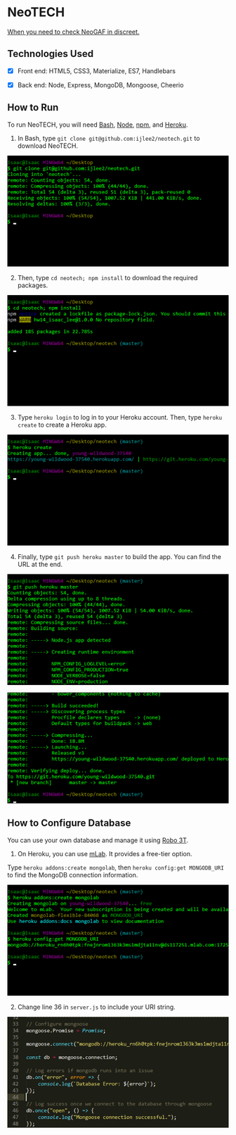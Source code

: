 # NeoTECH

[When you need to check NeoGAF in discreet.](https://neotech-app.herokuapp.com)


## Technologies Used

- [x] Front end: HTML5, CSS3, Materialize, ES7, Handlebars

- [x] Back end: Node, Express, MongoDB, Mongoose, Cheerio


## How to Run

To run NeoTECH, you will need [Bash](https://git-scm.com/downloads/), [Node](https://nodejs.org/en/), [npm](https://www.npmjs.com/get-npm?utm_source=house&utm_medium=homepage&utm_campaign=free%20orgs&utm_term=Install%20npm), and [Heroku](https://www.heroku.com/).

1. In Bash, type `git clone git@github.com:ijlee2/neotech.git` to download NeoTECH.

![How to Run: Step 1](readme/how_to_run_step1.png?raw=true)

2. Then, type `cd neotech; npm install` to download the required packages.

![How to Run: Step 2](readme/how_to_run_step2.png?raw=true)

3. Type `heroku login` to log in to your Heroku account. Then, type `heroku create` to create a Heroku app.

![How to Run: Step 3](readme/how_to_run_step3.png?raw=true)

4. Finally, type `git push heroku master` to build the app. You can find the URL at the end.

![How to Run: Step 4a](readme/how_to_run_step4a.png?raw=true)

![How to Run: Step 4b](readme/how_to_run_step4b.png?raw=true)


## How to Configure Database

You can use your own database and manage it using [Robo 3T](https://robomongo.org/download).

1. On Heroku, you can use [mLab](https://devcenter.heroku.com/articles/mongolab). It provides a free-tier option.

Type `heroku addons:create mongolab`, then `heroku config:get MONGODB_URI` to find the MongoDB connection information.

![How to Configure Database: Step 1](readme/how_to_configure_database_step1.png?raw=true)

2. Change line 36 in `server.js` to include your URI string.

![How to Configure Database: Step 2](readme/how_to_configure_database_step2.png?raw=true)